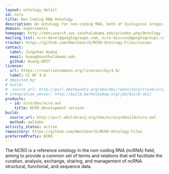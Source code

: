 ```yaml
---
layout: ontology_detail
id: ncro
title: Non-Coding RNA Ontology
description: An ontology for non-coding RNA, both of biological origin, and engineered.
domain: experiments
homepage: http://omnisearch.soc.southalabama.edu/w/index.php/Ontology
mailing_list: ncro-devel@googlegroups.com, ncro-discuss@googlegroups.com
tracker: https://github.com/OmniSearch/NCRO-Ontology-Files/issues
contact:
  label: Jingshan Huang
  email: huang@southalabama.edu
  github: Huang-OMIT
license:
  url: https://creativecommons.org/licenses/by/4.0/
  label: CC BY 4.0
# depicted_by:
# build:
#  source_url: http://purl.obofoundry.org/obo/obi/repository/trunk/src/ontology/branches/
# integration_server: http://build.berkeleybop.org/job/build-obi/
products:
  - id: ncro/dev/ncro.owl
    title: NCRO development version
build:
  source_url: http://purl.obolibrary.org/obo/ncro/prebuild/ncro.owl
  method: owl2obo
activity_status: active
repository: https://github.com/OmniSearch/NCRO-Ontology-Files
preferredPrefix: NCRO
---
```


The NCRO is a reference ontology in the non-coding RNA (ncRNA) field,
aiming to provide a common set of terms and relations that will
facilitate the curation, analysis, exchange, sharing, and management
of ncRNA structural, functional, and sequence data.
